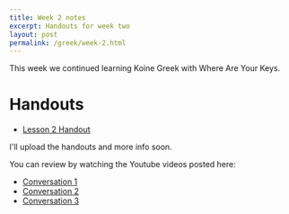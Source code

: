 ```yaml
---
title: Week 2 notes
excerpt: Handouts for week two
layout: post
permalink: /greek/week-2.html
---
```


This week we continued learning Koine Greek with Where Are Your Keys.

# Handouts

* [Lesson 2 Handout](/assets/pdf-lesson-2.pdf)

I'll upload the handouts and more info soon.

You can review by watching the Youtube videos posted here:

* [Conversation 1](https://youtu.be/-KYWs0fSxtY)
* [Conversation 2](https://youtu.be/dnIsvFQmMi8)
* [Conversation 3](https://youtu.be/6rUt0Mia28I)
  

